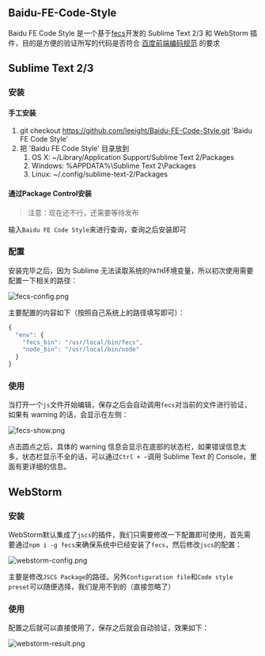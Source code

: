 ## Baidu-FE-Code-Style

Baidu FE Code Style 是一个基于[fecs](https://github.com/ecomfe/fecs)开发的 Sublime Text 2/3 和 WebStorm 插件，目的是方便的验证所写的代码是否符合 [百度前端编码规范](https://github.com/ecomfe/spec) 的要求

## Sublime Text 2/3

### 安装

#### 手工安装

1. git checkout https://github.com/leeight/Baidu-FE-Code-Style.git 'Baidu FE Code Style'
2. 把 'Baidu FE Code Style' 目录放到
   1. OS X: ~/Library/Application Support/Sublime Text 2/Packages
   2. Windows: %APPDATA%\Sublime Text 2\Packages
   3. Linux: ~/.config/sublime-text-2/Packages

#### 通过Package Control安装

> 注意：现在还不行，还需要等待发布

输入`Baidu FE Code Style`来进行查询，查询之后安装即可

### 配置

安装完毕之后，因为 Sublime 无法读取系统的`PATH`环境变量，所以初次使用需要配置一下相关的路径：

![fecs-config.png](http://ecma.bdimg.com/adtest/fecs-config-cf2d1959.png)

主要配置的内容如下（按照自己系统上的路径填写即可）：

```javascript
{
  "env": {
    "fecs_bin": "/usr/local/bin/fecs",
    "node_bin": "/usr/local/bin/node"
  }
}
```

### 使用

当打开一个`js`文件开始编辑，保存之后会自动调用`fecs`对当前的文件进行验证，如果有 warning 的话，会显示在左侧：

![fecs-show.png](http://ecma.bdimg.com/adtest/fecs-show-ba52dc3f.png)

点击圆点之后，具体的 warning 信息会显示在底部的状态栏，如果错误信息太多，状态栏显示不全的话，可以通过`Ctrl + ~`调用 Sublime Text 的 Console，里面有更详细的信息。

## WebStorm

### 安装

WebStorm默认集成了`jscs`的插件，我们只需要修改一下配置即可使用，首先需要通过`npm i -g fecs`来确保系统中已经安装了`fecs`，然后修改`jscs`的配置：

![webstorm-config.png](http://ecma.bdimg.com/adtest/webstorm-config-1bb84ea7.png)

主要是修改`JSCS Package`的路径。另外`Configuration file`和`Code style preset`可以随便选择，我们是用不到的（直接忽略了）

### 使用

配置之后就可以直接使用了，保存之后就会自动验证，效果如下：

![webstorm-result.png](http://ecma.bdimg.com/adtest/webstorm-result-c7aab9a3.png)
